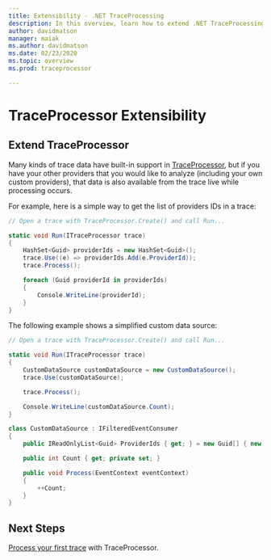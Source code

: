 ```yaml
---
title: Extensibility - .NET TraceProcessing
description: In this overview, learn how to extend .NET TraceProcessing.
author: davidmatson
manager: maiak
ms.author: davidmatson
ms.date: 02/23/2020
ms.topic: overview
ms.prod: traceprocessor

---
```


# TraceProcessor Extensibility

## Extend TraceProcessor

Many kinds of trace data have built-in support in [TraceProcessor](xref:Microsoft.Windows.EventTracing.TraceProcessor), but if you have your other providers that you would like to analyze (including your own custom providers), that data is also available from the trace live while processing occurs.

For example, here is a simple way to get the list of providers IDs in a trace:

```csharp
// Open a trace with TraceProcessor.Create() and call Run...

static void Run(ITraceProcessor trace)
{
    HashSet<Guid> providerIds = new HashSet<Guid>();
    trace.Use((e) => providerIds.Add(e.ProviderId));
    trace.Process();

    foreach (Guid providerId in providerIds)
    {
        Console.WriteLine(providerId);
    }
}
```

The following example shows a simplified custom data source:

```csharp
// Open a trace with TraceProcessor.Create() and call Run...

static void Run(ITraceProcessor trace)
{
    CustomDataSource customDataSource = new CustomDataSource();
    trace.Use(customDataSource);

    trace.Process();

    Console.WriteLine(customDataSource.Count);
}

class CustomDataSource : IFilteredEventConsumer
{
    public IReadOnlyList<Guid> ProviderIds { get; } = new Guid[] { new Guid("your provider ID") };

    public int Count { get; private set; }

    public void Process(EventContext eventContext)
    {
        ++Count;
    }
}
```

## Next Steps

[Process your first trace](quickstart.md) with TraceProcessor.
